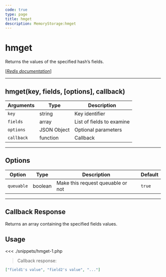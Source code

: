 ```yaml
---
code: true
type: page
title: hmget
description: MemoryStorage:hmget
---
```


# hmget

Returns the values of the specified hash’s fields.

[[_Redis documentation_]](https://redis.io/commands/hmget)

---

## hmget(key, fields, [options], callback)

| Arguments  | Type        | Description               |
| ---------- | ----------- | ------------------------- |
| `key`      | string      | Key identifier            |
| `fields`   | array       | List of fields to examine |
| `options`  | JSON Object | Optional parameters       |
| `callback` | function    | Callback                  |

---

## Options

| Option     | Type    | Description                       | Default |
| ---------- | ------- | --------------------------------- | ------- |
| `queuable` | boolean | Make this request queuable or not | `true`  |

---

## Callback Response

Returns an array containing the specified fields values.

## Usage

<<< ./snippets/hmget-1.php

> Callback response:

```json
["field1's value", "field2's value", "..."]
```
